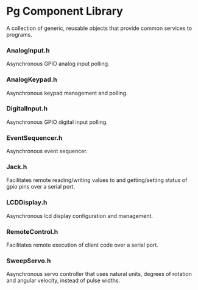 # Pg Component Library
A collection of generic, reusable objects that provide common services to programs.

### AnalogInput.h
Asynchronous GPIO analog input polling.

### AnalogKeypad.h 
Asynchronous keypad management and polling.

### DigitalInput.h 
Asynchronous GPIO digital input polling.

### EventSequencer.h 
Asynchronous event sequencer.

### Jack.h
Facilitates remote reading/writing values to and getting/setting status of gpio pins over a serial port.

### LCDDisplay.h 
Asynchronous lcd display configuration and management.

### RemoteControl.h 
Facilitates remote execution of client code over a serial port.

### SweepServo.h 
Asynchronous servo controller that uses natural units, degrees of rotation and angular velocity, instead of pulse widths.
